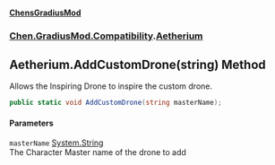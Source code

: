 #### [ChensGradiusMod](index 'index')
### [Chen.GradiusMod.Compatibility](F8aFQlqLO5uD9A4izEhK_Q 'Chen.GradiusMod.Compatibility').[Aetherium](A7DokKiQwPFh8Sb5RpHf9A 'Chen.GradiusMod.Compatibility.Aetherium')
## Aetherium.AddCustomDrone(string) Method
Allows the Inspiring Drone to inspire the custom drone.  
```csharp
public static void AddCustomDrone(string masterName);
```
#### Parameters
<a name='Chen_GradiusMod_Compatibility_Aetherium_AddCustomDrone(string)_masterName'></a>
`masterName` [System.String](https://docs.microsoft.com/en-us/dotnet/api/System.String 'System.String')  
The Character Master name of the drone to add
  
